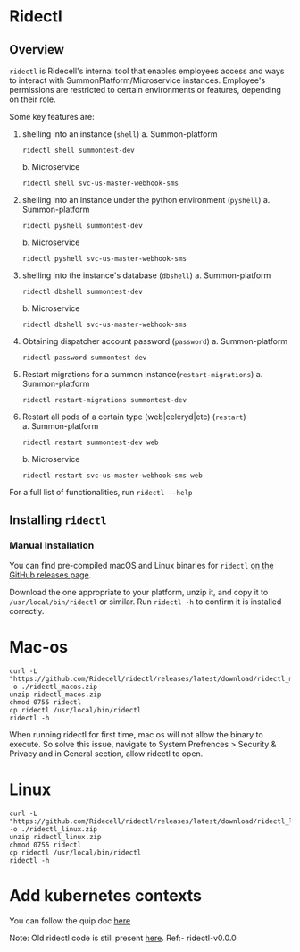 # Ridectl

## Overview
`ridectl` is Ridecell's internal tool that enables employees access and ways to interact with SummonPlatform/Microservice instances. Employee's permissions are restricted to certain environments or features, depending on their role.

Some key features are:
1. shelling into an instance (`shell`)
    a. Summon-platform
    ```
    ridectl shell summontest-dev
    ```
    b. Microservice
    ```
    ridectl shell svc-us-master-webhook-sms
    ```
2. shelling into an instance under the python environment (`pyshell`)
    a. Summon-platform
    ```
    ridectl pyshell summontest-dev
    ```
    b. Microservice
    ```
    ridectl pyshell svc-us-master-webhook-sms
    ```
3. shelling into the instance's database (`dbshell`)
    a. Summon-platform
    ```
    ridectl dbshell summontest-dev
    ```
    b. Microservice
    ```
    ridectl dbshell svc-us-master-webhook-sms
    ```
4. Obtaining dispatcher account password (`password`)
    a. Summon-platform
    ```
    ridectl password summontest-dev
    ```
5. Restart migrations for a summon instance(`restart-migrations`)
    a. Summon-platform
    ```
    ridectl restart-migrations summontest-dev
    ```
6. Restart all pods of a certain type (web|celeryd|etc) (`restart`)\
    a. Summon-platform
    ```
    ridectl restart summontest-dev web
    ```
    b. Microservice
    ```
    ridectl restart svc-us-master-webhook-sms web
    ```
For a full list of functionalities, run `ridectl --help`

## Installing `ridectl`

### Manual Installation
You can find pre-compiled macOS and Linux binaries for `ridectl` [on the GitHub releases page](https://github.com/Ridecell/ridectl/releases/latest).

Download the one appropriate to your platform, unzip it, and copy it to `/usr/local/bin/ridectl` or similar. Run `ridectl -h` to confirm it is installed correctly.

# Mac-os
```
curl -L "https://github.com/Ridecell/ridectl/releases/latest/download/ridectl_macos.zip" -o ./ridectl_macos.zip
unzip ridectl_macos.zip
chmod 0755 ridectl
cp ridectl /usr/local/bin/ridectl
ridectl -h
```
When running ridectl for first time, mac os will not allow the binary to execute. So solve this issue, navigate to System Prefrences > Security & Privacy and in General section, allow ridectl to open.
# Linux
```
curl -L "https://github.com/Ridecell/ridectl/releases/latest/download/ridectl_linux.zip" -o ./ridectl_linux.zip
unzip ridectl_linux.zip
chmod 0755 ridectl
cp ridectl /usr/local/bin/ridectl
ridectl -h
```

# Add kubernetes contexts
You can follow the quip doc [here](https://ridecell.quip.com/O8W1AaqtWWAH/Ridectl)

Note:
Old ridectl code is still present [here](https://github.com/Ridecell/ridectl/tree/ridectl-v0.0.0). Ref:- ridectl-v0.0.0